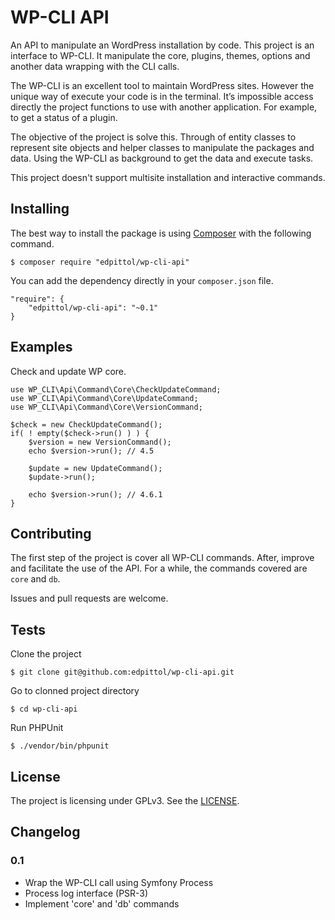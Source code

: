 # WP-CLI API

An API to manipulate an WordPress installation by code. This project is an interface to WP-CLI. It manipulate the core, plugins, themes, options and another data wrapping with the CLI calls.

The WP-CLI is an excellent tool to maintain WordPress sites. However the unique way of execute your code is in the terminal. It’s impossible access directly the project functions to use with another application. For example, to get a status of a plugin.

The objective of the project is solve this. Through of entity classes to represent site objects and helper classes to manipulate the packages and data. Using the WP-CLI as background to get the data and execute tasks.

This project doesn't support multisite installation and interactive commands.

## Installing

The best way to install the package is using [Composer](http://getcomposer.org/) with the following command.

	$ composer require "edpittol/wp-cli-api"

You can add the dependency directly in your `composer.json` file.

	"require": {
        "edpittol/wp-cli-api": "~0.1"
    }

## Examples

Check and update WP core.

	use WP_CLI\Api\Command\Core\CheckUpdateCommand;
	use WP_CLI\Api\Command\Core\UpdateCommand;
	use WP_CLI\Api\Command\Core\VersionCommand;
	
	$check = new CheckUpdateCommand();
	if( ! empty($check->run() ) ) {
		$version = new VersionCommand();
		echo $version->run(); // 4.5
		
		$update = new UpdateCommand();
		$update->run();
	
		echo $version->run(); // 4.6.1
	}

## Contributing

The first step of the project is cover all WP-CLI commands. After, improve and facilitate the use of the API. For a while, the commands covered are `core` and `db`.

Issues and pull requests are welcome.

## Tests

Clone the project

	$ git clone git@github.com:edpittol/wp-cli-api.git

Go to clonned project directory

	$ cd wp-cli-api

Run PHPUnit

	$ ./vendor/bin/phpunit

## License

The project is licensing under GPLv3. See the [LICENSE](LICENSE).

## Changelog

### 0.1

* Wrap the WP-CLI call using Symfony Process
* Process log interface (PSR-3)
* Implement 'core' and 'db' commands
